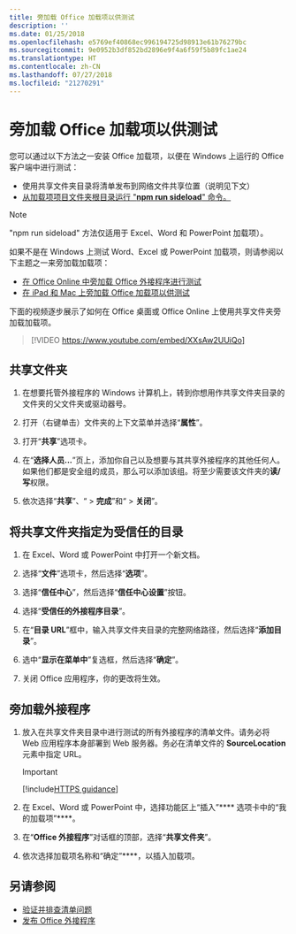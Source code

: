 ```yaml
---
title: 旁加载 Office 加载项以供测试
description: ''
ms.date: 01/25/2018
ms.openlocfilehash: e5769ef40868ec996194725d98913e61b76279bc
ms.sourcegitcommit: 9e0952b3df852bd2896e9f4a6f59f5b89fc1ae24
ms.translationtype: HT
ms.contentlocale: zh-CN
ms.lasthandoff: 07/27/2018
ms.locfileid: "21270291"
---
```

# <a name="sideload-office-add-ins-for-testing"></a>旁加载 Office 加载项以供测试

您可以通过以下方法之一安装 Office 加载项，以便在 Windows 上运行的 Office 客户端中进行测试：

- 使用共享文件夹目录将清单发布到网络文件共享位置（说明见下文）
- [从加载项项目文件夹根目录运行 "**npm run sideload**" 命令。](sideload-office-addin-using-sideload-command.md) 
>[!NOTE]
>"npm run sideload" 方法仅适用于 Excel、Word 和 PowerPoint 加载项）。

如果不是在 Windows 上测试 Word、Excel 或 PowerPoint 加载项，则请参阅以下主题之一来旁加载加载项：

- [在 Office Online 中旁加载 Office 外接程序进行测试](sideload-office-add-ins-for-testing.md)
- [在 iPad 和 Mac 上旁加载 Office 加载项以供测试](sideload-an-office-add-in-on-ipad-and-mac.md)

下面的视频逐步展示了如何在 Office 桌面或 Office Online 上使用共享文件夹旁加载加载项。  


> [!VIDEO https://www.youtube.com/embed/XXsAw2UUiQo]


## <a name="share-a-folder"></a>共享文件夹

1. 在想要托管外接程序的 Windows 计算机上，转到你想用作共享文件夹目录的文件夹的父文件夹或驱动器号。

2. 打开（右键单击）文件夹的上下文菜单并选择“**属性**”。

3. 打开“**共享**”选项卡。

4. 在“**选择人员...**”页上，添加你自己以及想要与其共享外接程序的其他任何人。如果他们都是安全组的成员，那么可以添加该组。将至少需要该文件夹的**读/写**权限。 

5. 依次选择“**共享**”、“ > **完成**”和“ > **关闭**”。


## <a name="specify-the-shared-folder-as-a-trusted-catalog"></a>将共享文件夹指定为受信任的目录
      
1. 在 Excel、Word 或 PowerPoint 中打开一个新文档。
    
2. 选择“**文件**”选项卡，然后选择“**选项**”。
    
3. 选择“**信任中心**”，然后选择“**信任中心设置**”按钮。
    
4. 选择“**受信任的外接程序目录**”。
    
5. 在“**目录 URL**”框中，输入共享文件夹目录的完整网络路径，然后选择“**添加目录**”。
    
6. 选中“**显示在菜单中**”复选框，然后选择“**确定**”。

7. 关闭 Office 应用程序，你的更改将生效。
    

## <a name="sideload-your-add-in"></a>旁加载外接程序

1. 放入在共享文件夹目录中进行测试的所有外接程序的清单文件。请务必将 Web 应用程序本身部署到 Web 服务器。务必在清单文件的 **SourceLocation** 元素中指定 URL。

    > [!IMPORTANT]
    > [!include[HTTPS guidance](../includes/https-guidance.md)]

2. 在 Excel、Word 或 PowerPoint 中，选择功能区上“插入”**** 选项卡中的“我的加载项”****。

3. 在“**Office 外接程序**”对话框的顶部，选择“**共享文件夹**”。

4. 依次选择加载项名称和“确定”****，以插入加载项。


## <a name="see-also"></a>另请参阅

- [验证并排查清单问题](troubleshoot-manifest.md)
- [发布 Office 外接程序](../publish/publish.md)
    

